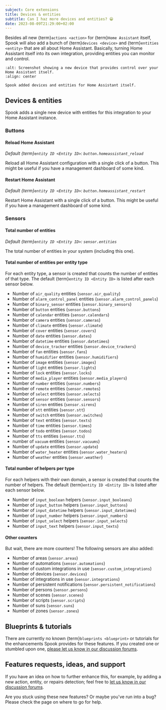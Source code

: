 ```yaml
---
subject: Core extensions
title: Devices & entities
subtitle: Can I haz more devices and entities? 😁
date: 2023-08-09T21:29:00+02:00
---
```


Besides all new {term}`actions <action>` for {term}`Home Assistant` itself, Spook will also add a bunch of {term}`devices <device>` and {term}`entities <entity>` that are all about Home Assistant. Basically, turning Home Assistant itself into its own integration, providing entities you can monitor and control.

```{figure} ./images/devices_entities/example.png
:alt: Screenshot showing a new device that provides control over your Home Assistant itself.
:align: center

Spook added devices and entities for Home Assistant itself.
```

## Devices & entities

Spook adds a single new device with entities for this integration to your Home Assistant instance.

### Buttons

#### Reload Home Assistant

_Default {term}`entity ID <Entity ID>`: `button.homeassistant_reload`_

Reload all Home Assistant configuration with a single click of a button. This might be useful if you have a management dashboard of some kind.

#### Restart Home Assistant

_Default {term}`entity ID <Entity ID>`: `button.homeassistant_restart`_

Restart Home Assistant with a single click of a button. This might be useful if you have a management dashboard of some kind.

### Sensors

#### Total number of entities

_Default {term}`entity ID <Entity ID>`: `sensor.entities`_

The total number of entities in your system (including this one).

#### Total number of entities per entity type

For each entity type, a sensor is created that counts the number of entities of that type. The default {term}`entity ID <Entity ID>` is listed after each sensor below.

- Number of `air_quality` entities (`sensor.air_quality`)
- Number of `alarm_control_panel` entities (`sensor.alarm_control_panels`)
- Number of `binary_sensor` entities (`sensor.binary_sensors`)
- Number of `button` entities (`sensor.buttons`)
- Number of `calendar` entities (`sensor.calendars`)
- Number of `camera` entities (`sensor.cameras`)
- Number of `climate` entities (`sensor.climate`)
- Number of `cover` entities (`sensor.covers`)
- Number of `date` entities (`sensor.dates`)
- Number of `datetime` entities (`sensor.datetimes`)
- Number of `device_tracker` entities (`sensor.device_trackers`)
- Number of `fan` entities (`sensor.fans`)
- Number of `humidifier` entities (`sensor.humidifiers`)
- Number of `image` entities (`sensor.images`)
- Number of `light` entities (`sensor.lights`)
- Number of `lock` entities (`sensor.locks`)
- Number of `media_player` entities (`sensor.media_players`)
- Number of `number` entities (`sensor.numbers`)
- Number of `remote` entities (`sensor.remotes`)
- Number of `select` entities (`sensor.selects`)
- Number of `sensor` entities (`sensor.sensors`)
- Number of `siren` entities (`sensor.sirens`)
- Number of `stt` entities (`sensor.stt`)
- Number of `switch` entities (`sensor.switches`)
- Number of `text` entities (`sensor.texts`)
- Number of `time` entities (`sensor.times`)
- Number of `todo` entities (`sensor.todos`)
- Number of `tts` entities (`sensor.tts`)
- number of `vacuum` entities (`sensor.vacuums`)
- Number of `update` entities (`sensor.update`)
- Number of `water_heater` entities (`sensor.water_heaters`)
- Number of `weather` entities (`sensor.weather`)

#### Total number of helpers per type

For each helpers with their own domain, a sensor is created that counts the number of helpers. The default {term}`entity ID <Entity ID>` is listed after each sensor below.

- Number of `input_boolean` helpers (`sensor.input_booleans`)
- Number of `input_button` helpers (`sensor.input_buttons`)
- Number of `input_datetime` helpers (`sensor.input_datetimes`)
- Number of `input_number` helpers (`sensor.input_numbers`)
- Number of `input_select` helpers (`sensor.input_selects`)
- Number of `input_text` helpers (`sensor.input_texts`)

#### Other counters

But wait, there are more counters! The following sensors are also added:

- Number of areas (`sensor.areas`)
- Number of automations (`sensor.automations`)
- Number of custom integrations in use (`sensor.custom_integrations`)
- Number of devices (`sensor.devices`)
- Number of integrations in use (`sensor.integrations`)
- Number of persistent notifications (`sensor.persistent_notifications`)
- Number of persons (`sensor.persons`)
- Number of scenes (`sensor.scenes`)
- Number of scripts (`sensor.scripts`)
- Number of suns (`sensor.suns`)
- Number of zones (`sensor.zones`)

## Blueprints & tutorials

There are currently no known {term}`blueprints <blueprint>` or tutorials for the enhancements Spook provides for these features. If you created one or stumbled upon one, [please let us know in our discussion forums](https://github.com/frenck/spook/discussions).

## Features requests, ideas, and support

If you have an idea on how to further enhance this, for example, by adding a new action, entity, or repairs detection; feel free to [let us know in our discussion forums](https://github.com/frenck/spook/discussions).

Are you stuck using these new features? Or maybe you've run into a bug? Please check the [](../support) page on where to go for help.
